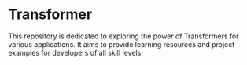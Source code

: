 # Transformer
This repository is dedicated to exploring the power of Transformers for various applications. It aims to provide learning resources and project examples for developers of all skill levels. 
